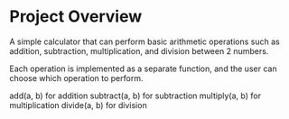 # Project Overview
A simple calculator that can perform basic arithmetic operations such as addition, subtraction, multiplication, and division between 2 numbers.

Each operation is implemented as a separate function, and the user can choose which operation to perform.

add(a, b) for addition 
subtract(a, b) for subtraction
multiply(a, b) for multiplication
divide(a, b) for division